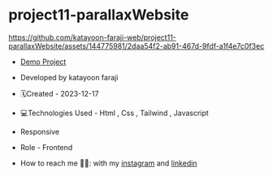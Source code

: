 # project11-parallaxWebsite
https://github.com/katayoon-faraji-web/project11-parallaxWebsite/assets/144775981/2daa54f2-ab91-467d-9fdf-a1f4e7c0f3ec

- [Demo Project](https://katayoon-faraji-web.github.io/trick28-passwordGenerator//)

- Developed by katayoon faraji

- 🗓️Created - 2023-12-17

- 💻Technologies Used - Html , Css , Tailwind , Javascript

- Responsive
  
- Role - Frontend

- How to reach me 👩🏻: with my [instagram](https://instagram.com/katayoon_faraji_web) and [linkedin](https://www.linkedin.com/in/katayoon-faraji-web-3b722b207r)
